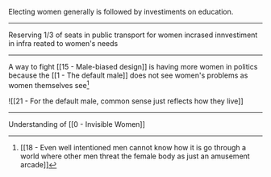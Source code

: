 Electing women generally is followed by investiments on education.

---

Reserving 1/3 of seats in public transport for women incrased innvestiment in infra reated to women's needs

---

A way to fight [[15 - Male-biased design]] is having more women in politics because the [[1 - The default male]] does not see women's problems as women themselves see[^1]

![[21 - For the default male, common sense just reflects how they live]]

---

Understanding of [[0 - Invisible Women]]

[^1]: [[18 - Even well intentioned men cannot know how it is go  through a world where other men threat the female body as just an amusement arcade]]
